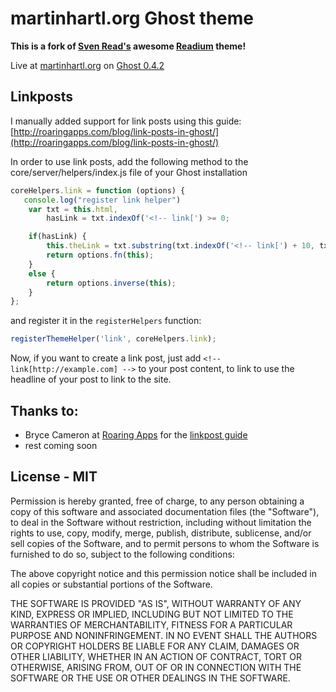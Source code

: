 # martinhartl.org Ghost theme

**This is a fork of [Sven Read's](https://github.com/starburst1977) awesome [Readium](https://github.com/starburst1977/readium) theme!**

Live at [martinhartl.org](http://martinhartl.org) on [Ghost 0.4.2](http://ghost.org)


## Linkposts

I manually added support for link posts using this guide: [http://roaringapps.com/blog/link-posts-in-ghost/](http://roaringapps.com/blog/link-posts-in-ghost/)

In order to use link posts, add the following method to the core/server/helpers/index.js file of your Ghost installation

```javascript
coreHelpers.link = function (options) { 
   console.log("register link helper") 
    var txt = this.html,
        hasLink = txt.indexOf('<!-- link[') >= 0;

    if(hasLink) {
        this.theLink = txt.substring(txt.indexOf('<!-- link[') + 10, txt.indexOf('] -->', txt.indexOf('<!-- link[')));
        return options.fn(this);
    }
    else {
        return options.inverse(this);
    }
};
```

and register it in the `registerHelpers` function:

```javascript
registerThemeHelper('link', coreHelpers.link); 
```

Now, if you want to create a link post, just add `<!-- link[http://example.com] -->` to your post content, to link to use the headline of your post to link to the site.

## Thanks to:

- Bryce Cameron at [Roaring Apps](http://roaringapps.com/) for the [linkpost guide](http://roaringapps.com)
- rest coming soon

## License - MIT

Permission is hereby granted, free of charge, to any person
obtaining a copy of this software and associated documentation
files (the "Software"), to deal in the Software without
restriction, including without limitation the rights to use,
copy, modify, merge, publish, distribute, sublicense, and/or sell
copies of the Software, and to permit persons to whom the
Software is furnished to do so, subject to the following
conditions:

The above copyright notice and this permission notice shall be
included in all copies or substantial portions of the Software.

THE SOFTWARE IS PROVIDED "AS IS", WITHOUT WARRANTY OF ANY KIND,
EXPRESS OR IMPLIED, INCLUDING BUT NOT LIMITED TO THE WARRANTIES
OF MERCHANTABILITY, FITNESS FOR A PARTICULAR PURPOSE AND
NONINFRINGEMENT. IN NO EVENT SHALL THE AUTHORS OR COPYRIGHT
HOLDERS BE LIABLE FOR ANY CLAIM, DAMAGES OR OTHER LIABILITY,
WHETHER IN AN ACTION OF CONTRACT, TORT OR OTHERWISE, ARISING
FROM, OUT OF OR IN CONNECTION WITH THE SOFTWARE OR THE USE OR
OTHER DEALINGS IN THE SOFTWARE.

